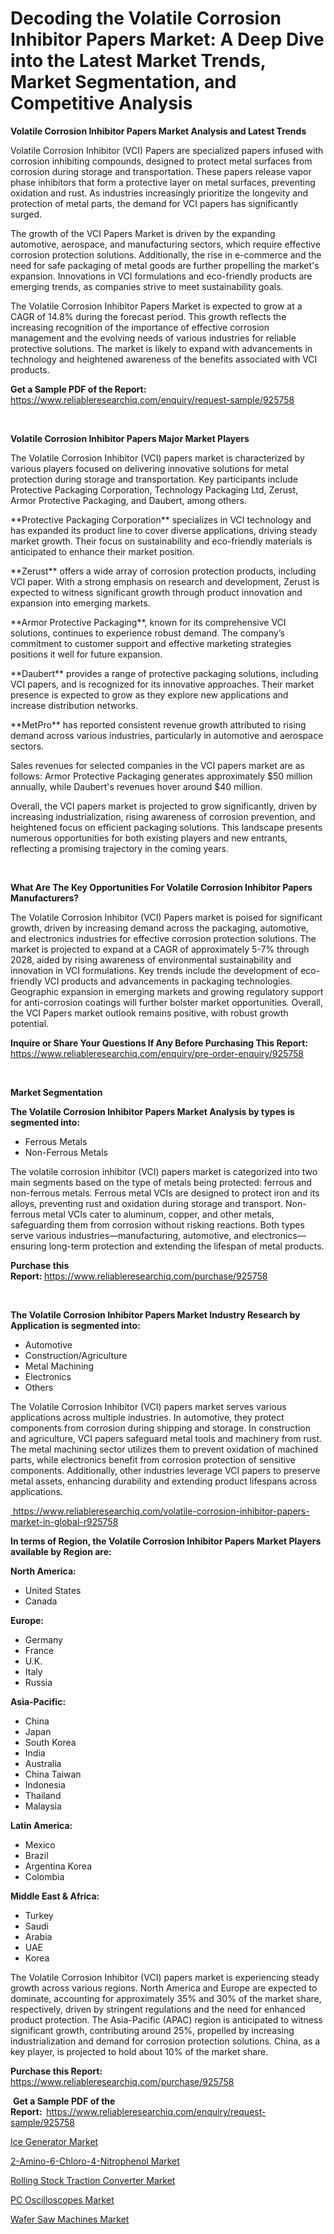 <p><h1>Decoding the Volatile Corrosion Inhibitor Papers Market: A Deep Dive into the Latest Market Trends, Market Segmentation, and Competitive Analysis</h1></p><p><strong>Volatile Corrosion Inhibitor Papers Market Analysis and Latest Trends</strong></p>
<p><p>Volatile Corrosion Inhibitor (VCI) Papers are specialized papers infused with corrosion inhibiting compounds, designed to protect metal surfaces from corrosion during storage and transportation. These papers release vapor phase inhibitors that form a protective layer on metal surfaces, preventing oxidation and rust. As industries increasingly prioritize the longevity and protection of metal parts, the demand for VCI papers has significantly surged.</p><p>The growth of the VCI Papers Market is driven by the expanding automotive, aerospace, and manufacturing sectors, which require effective corrosion protection solutions. Additionally, the rise in e-commerce and the need for safe packaging of metal goods are further propelling the market's expansion. Innovations in VCI formulations and eco-friendly products are emerging trends, as companies strive to meet sustainability goals.</p><p>The Volatile Corrosion Inhibitor Papers Market is expected to grow at a CAGR of 14.8% during the forecast period. This growth reflects the increasing recognition of the importance of effective corrosion management and the evolving needs of various industries for reliable protective solutions. The market is likely to expand with advancements in technology and heightened awareness of the benefits associated with VCI products.</p></p>
<p><strong>Get a Sample PDF of the Report:&nbsp;</strong> <a href="https://www.reliableresearchiq.com/enquiry/request-sample/925758?utm_campaign=1102&utm_medium=2&utm_source=Github&utm_content=ia&utm_term=02102024&utm_id=volatile-corrosion-inhibitor-papers">https://www.reliableresearchiq.com/enquiry/request-sample/925758</a></p>
<p>&nbsp;</p>
<p><strong>Volatile Corrosion Inhibitor Papers Major Market Players</strong></p>
<p><p>The Volatile Corrosion Inhibitor (VCI) papers market is characterized by various players focused on delivering innovative solutions for metal protection during storage and transportation. Key participants include Protective Packaging Corporation, Technology Packaging Ltd, Zerust, Armor Protective Packaging, and Daubert, among others.</p><p>**Protective Packaging Corporation** specializes in VCI technology and has expanded its product line to cover diverse applications, driving steady market growth. Their focus on sustainability and eco-friendly materials is anticipated to enhance their market position.</p><p>**Zerust** offers a wide array of corrosion protection products, including VCI paper. With a strong emphasis on research and development, Zerust is expected to witness significant growth through product innovation and expansion into emerging markets.</p><p>**Armor Protective Packaging**, known for its comprehensive VCI solutions, continues to experience robust demand. The company’s commitment to customer support and effective marketing strategies positions it well for future expansion.</p><p>**Daubert** provides a range of protective packaging solutions, including VCI papers, and is recognized for its innovative approaches. Their market presence is expected to grow as they explore new applications and increase distribution networks.</p><p>**MetPro** has reported consistent revenue growth attributed to rising demand across various industries, particularly in automotive and aerospace sectors. </p><p>Sales revenues for selected companies in the VCI papers market are as follows: Armor Protective Packaging generates approximately $50 million annually, while Daubert's revenues hover around $40 million. </p><p>Overall, the VCI papers market is projected to grow significantly, driven by increasing industrialization, rising awareness of corrosion prevention, and heightened focus on efficient packaging solutions. This landscape presents numerous opportunities for both existing players and new entrants, reflecting a promising trajectory in the coming years.</p></p>
<p>&nbsp;</p>
<p><strong>What Are The Key Opportunities For Volatile Corrosion Inhibitor Papers Manufacturers?</strong></p>
<p><p>The Volatile Corrosion Inhibitor (VCI) Papers market is poised for significant growth, driven by increasing demand across the packaging, automotive, and electronics industries for effective corrosion protection solutions. The market is projected to expand at a CAGR of approximately 5-7% through 2028, aided by rising awareness of environmental sustainability and innovation in VCI formulations. Key trends include the development of eco-friendly VCI products and advancements in packaging technologies. Geographic expansion in emerging markets and growing regulatory support for anti-corrosion coatings will further bolster market opportunities. Overall, the VCI Papers market outlook remains positive, with robust growth potential.</p></p>
<p><strong>Inquire or Share Your Questions If Any Before Purchasing This Report:</strong> <a href="https://www.reliableresearchiq.com/enquiry/pre-order-enquiry/925758?utm_campaign=1102&utm_medium=2&utm_source=Github&utm_content=ia&utm_term=02102024&utm_id=volatile-corrosion-inhibitor-papers">https://www.reliableresearchiq.com/enquiry/pre-order-enquiry/925758</a></p>
<p>&nbsp;</p>
<p><strong>Market Segmentation</strong></p>
<p><strong>The Volatile Corrosion Inhibitor Papers Market Analysis by types is segmented into:</strong></p>
<p><ul><li>Ferrous Metals</li><li>Non-Ferrous Metals</li></ul></p>
<p><p>The volatile corrosion inhibitor (VCI) papers market is categorized into two main segments based on the type of metals being protected: ferrous and non-ferrous metals. Ferrous metal VCIs are designed to protect iron and its alloys, preventing rust and oxidation during storage and transport. Non-ferrous metal VCIs cater to aluminum, copper, and other metals, safeguarding them from corrosion without risking reactions. Both types serve various industries—manufacturing, automotive, and electronics—ensuring long-term protection and extending the lifespan of metal products.</p></p>
<p><strong>Purchase this Report:&nbsp;</strong><a href="https://www.reliableresearchiq.com/purchase/925758?utm_campaign=1102&utm_medium=2&utm_source=Github&utm_content=ia&utm_term=02102024&utm_id=volatile-corrosion-inhibitor-papers">https://www.reliableresearchiq.com/purchase/925758</a></p>
<p>&nbsp;</p>
<p><strong>The Volatile Corrosion Inhibitor Papers Market Industry Research by Application is segmented into:</strong></p>
<p><ul><li>Automotive</li><li>Construction/Agriculture</li><li>Metal Machining</li><li>Electronics</li><li>Others</li></ul></p>
<p><p>The Volatile Corrosion Inhibitor (VCI) papers market serves various applications across multiple industries. In automotive, they protect components from corrosion during shipping and storage. In construction and agriculture, VCI papers safeguard metal tools and machinery from rust. The metal machining sector utilizes them to prevent oxidation of machined parts, while electronics benefit from corrosion protection of sensitive components. Additionally, other industries leverage VCI papers to preserve metal assets, enhancing durability and extending product lifespans across applications.</p></p>
<p><a href="https://www.reliableresearchiq.com/volatile-corrosion-inhibitor-papers-market-in-global-r925758?utm_campaign=1102&utm_medium=2&utm_source=Github&utm_content=ia&utm_term=02102024&utm_id=volatile-corrosion-inhibitor-papers">&nbsp;https://www.reliableresearchiq.com/volatile-corrosion-inhibitor-papers-market-in-global-r925758</a></p>
<p><strong>In terms of Region, the Volatile Corrosion Inhibitor Papers Market Players available by Region are:</strong></p>
<p>
    <p> <strong> North America: </strong>
        <ul>
            <li>United States</li>
            <li>Canada</li>
        </ul>
        </p> 
    <p> <strong> Europe: </strong>
        <ul>
            <li>Germany</li>
            <li>France</li>
            <li>U.K.</li>
            <li>Italy</li>
            <li>Russia</li>
        </ul>
        </p> 
    <p> <strong> Asia-Pacific: </strong>
        <ul>
            <li>China</li>
            <li>Japan</li>
            <li>South Korea</li>
            <li>India</li>
            <li>Australia</li>
            <li>China Taiwan</li>
            <li>Indonesia</li>
            <li>Thailand</li>
            <li>Malaysia</li>
        </ul>
        </p> 
    <p> <strong> Latin America: </strong>
        <ul>
            <li>Mexico</li>
            <li>Brazil</li>
            <li>Argentina Korea</li>
            <li>Colombia</li>
        </ul>
        </p> 
    <p> <strong> Middle East & Africa: </strong>
        <ul>
            <li>Turkey</li>
            <li>Saudi</li>
            <li>Arabia</li>
            <li>UAE</li>
            <li>Korea</li>
        </ul>
    </p>
    </p>
<p><p>The Volatile Corrosion Inhibitor (VCI) papers market is experiencing steady growth across various regions. North America and Europe are expected to dominate, accounting for approximately 35% and 30% of the market share, respectively, driven by stringent regulations and the need for enhanced product protection. The Asia-Pacific (APAC) region is anticipated to witness significant growth, contributing around 25%, propelled by increasing industrialization and demand for corrosion protection solutions. China, as a key player, is projected to hold about 10% of the market share.</p></p>
<p><strong>Purchase this Report: </strong><a href="https://www.reliableresearchiq.com/purchase/925758?utm_campaign=1102&utm_medium=2&utm_source=Github&utm_content=ia&utm_term=02102024&utm_id=volatile-corrosion-inhibitor-papers">https://www.reliableresearchiq.com/purchase/925758</a></p>
<p>&nbsp;<strong>Get a Sample PDF of the Report:&nbsp;&nbsp;</strong><a href="https://www.reliableresearchiq.com/enquiry/request-sample/925758?utm_campaign=1102&utm_medium=2&utm_source=Github&utm_content=ia&utm_term=02102024&utm_id=volatile-corrosion-inhibitor-papers">https://www.reliableresearchiq.com/enquiry/request-sample/925758</a></p>
<p><strong></strong></p>
<p><p><a href="https://www.linkedin.com/pulse/ice-generator-market-indicators-size-regional-breakdown-player-wvabe?utm_campaign=1102&utm_medium=2&utm_source=Github&utm_content=ia&utm_term=02102024&utm_id=volatile-corrosion-inhibitor-papers">Ice Generator Market</a></p><p><a href="https://github.com/jshortgtq/Market-Research-Report-List-1/blob/main/2-amino-6-chloro-4-nitrophenol-market.md?utm_campaign=1102&utm_medium=2&utm_source=Github&utm_content=ia&utm_term=02102024&utm_id=volatile-corrosion-inhibitor-papers">2-Amino-6-Chloro-4-Nitrophenol Market</a></p><p><a href="https://issuu.com/reportprime-2/docs/rolling-stock-traction-converter-ma_5da81fb24b26b5?utm_campaign=1102&utm_medium=2&utm_source=Github&utm_content=ia&utm_term=02102024&utm_id=volatile-corrosion-inhibitor-papers">Rolling Stock Traction Converter Market</a></p><p><a href="https://www.linkedin.com/pulse/pc-oscilloscopes-market-global-share-ranking-overall-w5bwe?utm_campaign=1102&utm_medium=2&utm_source=Github&utm_content=ia&utm_term=02102024&utm_id=volatile-corrosion-inhibitor-papers">PC Oscilloscopes Market</a></p><p><a href="https://github.com/ArnisaLeka575/Market-Research-Report-List-1/blob/main/wafer-saw-machines-market.md?utm_campaign=1102&utm_medium=2&utm_source=Github&utm_content=ia&utm_term=02102024&utm_id=volatile-corrosion-inhibitor-papers">Wafer Saw Machines Market</a></p></p>